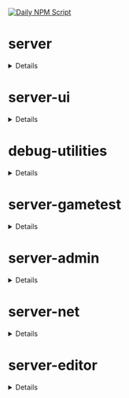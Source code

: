 [![Daily NPM Script](https://github.com/WavePlayz/minecraft-npms-auto/actions/workflows/fetch.yml/badge.svg)](https://github.com/WavePlayz/minecraft-npms-auto/actions/workflows/fetch.yml)
# server
<details>

stable
```
2.2.0
```

beta
```
2.3.0-beta.1.21.113-stable
```

preview
```
2.4.0-rc.1.21.130-preview.20
```

preview beta
```
2.5.0-beta.1.21.130-preview.20
```
</details>

# server-ui
<details>

stable
```
2.0.0
```

beta
```
2.1.0-beta.1.21.113-stable
```

preview
```
2.0.0-rc.1.21.100-preview.20
```

preview beta
```
2.1.0-beta.1.21.130-preview.20
```
</details>

# debug-utilities
<details>

stable
```
null
```

beta
```
1.0.0-beta.1.21.113-stable
```

preview
```
null
```

preview beta
```
1.0.0-beta.1.21.130-preview.20
```
</details>

# server-gametest
<details>

stable
```
0.1.0
```

beta
```
1.0.0-beta.1.21.113-stable
```

preview
```
0.1.0-rc.1.21.40-preview.20
```

preview beta
```
1.0.0-beta.1.21.130-preview.20
```
</details>

# server-admin
<details>

stable
```
1.0.0-beta.release.1.19.50
```

beta
```
1.0.0-beta.1.21.113-stable
```

preview
```
null
```

preview beta
```
1.0.0-beta.1.21.130-preview.20
```
</details>

# server-net
<details>

stable
```
1.0.0-beta.release.1.19.50
```

beta
```
1.0.0-beta.1.21.113-stable
```

preview
```
null
```

preview beta
```
1.0.0-beta.1.21.130-preview.20
```
</details>

# server-editor
<details>

stable
```
null
```

beta
```
0.1.0-beta.1.21.113-stable
```

preview
```
null
```

preview beta
```
0.1.0-beta.1.21.130-preview.20
```
</details>

